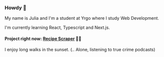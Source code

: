 ### Howdy 🤠

My name is Julia and I'm a student at Yrgo where I study Web Development.

I'm currently learning React, Typescript and Next.js.

#### Project right now: [Recipe Scraper](https://github.com/JoarHansson/recipe-scraper) 🍴🍝

I enjoy long walks in the sunset. 
(.. Alone, listening to true crime podcasts)

<!--
**juliasophieg/juliasophieg** is a ✨ _special_ ✨ repository because its `README.md` (this file) appears on your GitHub profile.

Here are some ideas to get you started:

- 🔭 I’m currently working on ...
- 🌱 I’m currently learning ...
- 👯 I’m looking to collaborate on ...
- 🤔 I’m looking for help with ...
- 💬 Ask me about ...
- 📫 How to reach me: ...
- 😄 Pronouns: ...
- ⚡ Fun fact: ...
-->
